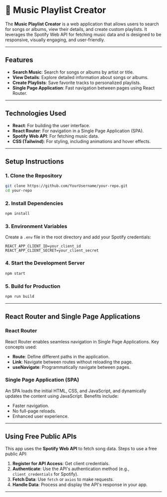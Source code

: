 # 🎵 Music Playlist Creator

The **Music Playlist Creator** is a web application that allows users to search for songs or albums, view their details, and create custom playlists. It leverages the Spotify Web API for fetching music data and is designed to be responsive, visually engaging, and user-friendly.

---

## **Features**

- **Search Music**: Search for songs or albums by artist or title.
- **View Details**: Explore detailed information about songs or albums.
- **Create Playlists**: Save favorite tracks to personalized playlists.
- **Single Page Application**: Fast navigation between pages using React Router.

---

## **Technologies Used**

- **React**: For building the user interface.
- **React Router**: For navigation in a Single Page Application (SPA).
- **Spotify Web API**: For fetching music data.
- **CSS (Tailwind)**: For styling, including animations and hover effects.

---

## **Setup Instructions**

### 1. **Clone the Repository**

```bash
git clone https://github.com/YourUsername/your-repo.git
cd your-repo
```

### 2. **Install Dependencies**

```bash
npm install
```

### 3. **Environment Variables**

Create a `.env` file in the root directory and add your Spotify credentials:

```
REACT_APP_CLIENT_ID=your_client_id
REACT_APP_CLIENT_SECRET=your_client_secret
```

### 4. **Start the Development Server**

```bash
npm start
```

### 5. **Build for Production**

```bash
npm run build
```

---

## **React Router and Single Page Applications**

### **React Router**

React Router enables seamless navigation in Single Page Applications. Key concepts used:

- **Route**: Define different paths in the application.
- **Link**: Navigate between routes without reloading the page.
- **useNavigate**: Programmatically navigate between pages.

### **Single Page Application (SPA)**

An SPA loads the initial HTML, CSS, and JavaScript, and dynamically updates the content using JavaScript. Benefits include:

- Faster navigation.
- No full-page reloads.
- Enhanced user experience.

---

## **Using Free Public APIs**

This app uses the **Spotify Web API** to fetch song data. Steps to use a free public API:

1. **Register for API Access**: Get client credentials.
2. **Authenticate**: Use the API's authentication method (e.g., `client_credentials` for Spotify).
3. **Fetch Data**: Use `fetch` or `axios` to make requests.
4. **Handle Data**: Process and display the API's response in your app.

---
